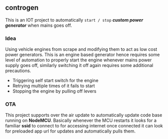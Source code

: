 ## controgen

This is an IOT project to automatically `start / stop` ***custom power generator*** when mains goes off.

### Idea

Using vehicle engines from scrape and modifying them to act as low cost power generators. This is an engine based generator hence requires some level of automation to properly start the engine whenever mains power supply goes off, similarly switching it off again requires some additional precautions.

- Triggering self start switch for the engine
- Retrying multiple times of it fails to start
- Stopping the engine by pulling off levers

### OTA

This project supports over the air update to automatically update code base running on **NodeMCU**. Basically whenever the MCU restarts it looks for a familiar **ssid** to connect to for accessing internet once connected it can look for preloaded app url for updates and automatically pulls them.
